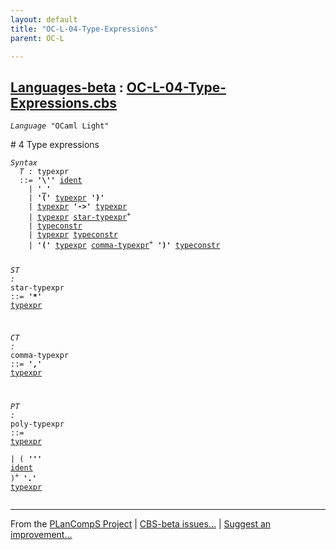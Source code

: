 ```yaml
---
layout: default
title: "OC-L-04-Type-Expressions"
parent: OC-L

---
```


[Languages-beta] : [OC-L-04-Type-Expressions.cbs]
-----------------------------

<div class="highlighter-rouge"><pre class="highlight"><code><i class="keyword">Language</i> <span id="Language_OCaml Light">"OCaml Light"</span></code></pre></div>
# <span id="SectionNumber_4">4</span> Type expressions

<div class="highlighter-rouge"><pre class="highlight"><code><i class="keyword">Syntax</i>
  <i class="keyword"></i><i class="var"><i class="var"><span id="VariableStem_T">T</span></i> :</i> <span class="syn-name"><span id="SyntaxName_typexpr">typexpr</span></span>
  ::= <b class="atom">'\''</b> <span class="syn-name"><a href="../OC-L-01-Lexical-Conventions/index.html#SyntaxName_ident">ident</a></span>
    | <b class="atom">'_'</b>
    | <b class="atom">'('</b> <span class="syn-name"><a href="#SyntaxName_typexpr">typexpr</a></span> <b class="atom">')'</b>
    | <span class="syn-name"><a href="#SyntaxName_typexpr">typexpr</a></span> <b class="atom">'->'</b> <span class="syn-name"><a href="#SyntaxName_typexpr">typexpr</a></span>
    | <span class="syn-name"><a href="#SyntaxName_typexpr">typexpr</a></span> <span class="syn-name"><a href="#SyntaxName_star-typexpr">star-typexpr</a></span><sup class="sup">+</sup>
    | <span class="syn-name"><a href="../OC-L-03-Names/index.html#SyntaxName_typeconstr">typeconstr</a></span>
    | <span class="syn-name"><a href="#SyntaxName_typexpr">typexpr</a></span> <span class="syn-name"><a href="../OC-L-03-Names/index.html#SyntaxName_typeconstr">typeconstr</a></span>
    | <b class="atom">'('</b> <span class="syn-name"><a href="#SyntaxName_typexpr">typexpr</a></span> <span class="syn-name"><a href="#SyntaxName_comma-typexpr">comma-typexpr</a></span><sup class="sup">+</sup> <b class="atom">')'</b> <span class="syn-name"><a href="../OC-L-03-Names/index.html#SyntaxName_typeconstr">typeconstr</a></span>

  <i class="keyword"></i><i class="var"><i class="var"><span id="VariableStem_ST">ST</span></i> :</i> <span class="syn-name"><span id="SyntaxName_star-typexpr">star-typexpr</span></span> ::= <b class="atom">'*'</b> <span class="syn-name"><a href="#SyntaxName_typexpr">typexpr</a></span>

  <i class="keyword"></i><i class="var"><i class="var"><span id="VariableStem_CT">CT</span></i> :</i> <span class="syn-name"><span id="SyntaxName_comma-typexpr">comma-typexpr</span></span> ::= <b class="atom">','</b> <span class="syn-name"><a href="#SyntaxName_typexpr">typexpr</a></span>

  <i class="keyword"></i><i class="var"><i class="var"><span id="VariableStem_PT">PT</span></i> :</i> <span class="syn-name"><span id="SyntaxName_poly-typexpr">poly-typexpr</span></span> 
  ::= <span class="syn-name"><a href="#SyntaxName_typexpr">typexpr</a></span>  
    | ( <b class="atom">'\''</b> <span class="syn-name"><a href="../OC-L-01-Lexical-Conventions/index.html#SyntaxName_ident">ident</a></span> )<sup class="sup">+</sup> <b class="atom">'.'</b> <span class="syn-name"><a href="#SyntaxName_typexpr">typexpr</a></span></code></pre></div>
 



____

From the [PLanCompS Project] | [CBS-beta issues...] | [Suggest an improvement...]

[OC-L-04-Type-Expressions.cbs]: OC-L-04-Type-Expressions.cbs 
  "CBS SOURCE FILE"
[Funcons-beta]: /CBS-beta/docs/Funcons-beta
  "FUNCONS-BETA"
[Unstable-Funcons-beta]: /CBS-beta/docs/Unstable-Funcons-beta
  "UNSTABLE-FUNCONS-BETA"
[Languages-beta]: /CBS-beta/docs/Languages-beta
  "LANGUAGES-BETA"
[Unstable-Languages-beta]: /CBS-beta/docs/Unstable-Languages-beta
  "UNSTABLE-LANGUAGES-BETA"
[CBS-beta]: /CBS-beta "CBS-BETA"
[PLanCompS Project]: https://plancomps.github.io
  "PROGRAMMING LANGUAGE COMPONENTS AND SPECIFICATIONS PROJECT HOME PAGE"
[CBS-beta issues...]: https://github.com/plancomps/CBS-beta/issues
  "CBS-BETA ISSUE REPORTS ON GITHUB"
[Suggest an improvement...]: mailto:plancomps@gmail.com?Subject=CBS-beta%20-%20comment&Body=Re%3A%20CBS-beta%20specification%20at%20OC-L/OC-L-04-Type-Expressions/OC-L-04-Type-Expressions.cbs%0A%0AComment/Query/Issue/Suggestion%3A%0A%0A%0ASignature%3A%0A 
  "GENERATE AN EMAIL TEMPLATE"
